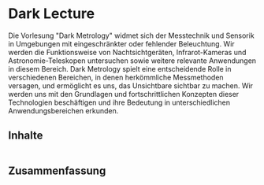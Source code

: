 # Dark Lecture 
Die Vorlesung "Dark Metrology" widmet sich der Messtechnik und Sensorik in Umgebungen mit eingeschränkter oder fehlender Beleuchtung. Wir werden die Funktionsweise von Nachtsichtgeräten, Infrarot-Kameras und Astronomie-Teleskopen untersuchen sowie weitere relevante Anwendungen in diesem Bereich. Dark Metrology spielt eine entscheidende Rolle in verschiedenen Bereichen, in denen herkömmliche Messmethoden versagen, und ermöglicht es uns, das Unsichtbare sichtbar zu machen. Wir werden uns mit den Grundlagen und fortschrittlichen Konzepten dieser Technologien beschäftigen und ihre Bedeutung in unterschiedlichen Anwendungsbereichen erkunden.

## Inhalte
```{tableofcontents}
```

## Zusammenfassung
